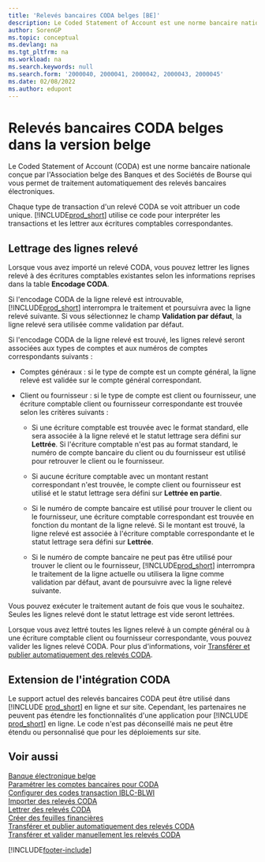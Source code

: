 ```yaml
---
title: 'Relevés bancaires CODA belges [BE]'
description: Le Coded Statement of Account est une norme bancaire nationale conçue par l'Association belge des Banques et des Sociétés de Bourse pour traiter automatiquement des relevés bancaires électroniques.
author: SorenGP
ms.topic: conceptual
ms.devlang: na
ms.tgt_pltfrm: na
ms.workload: na
ms.search.keywords: null
ms.search.form: '2000040, 2000041, 2000042, 2000043, 2000045'
ms.date: 02/08/2022
ms.author: edupont
---
```

# <a name="belgian-coda-bank-statements-in-the-belgian-version" />Relevés bancaires CODA belges dans la version belge

Le Coded Statement of Account (CODA) est une norme bancaire nationale conçue par l'Association belge des Banques et des Sociétés de Bourse qui vous permet de traitement automatiquement des relevés bancaires électroniques.  

Chaque type de transaction d'un relevé CODA se voit attribuer un code unique. [!INCLUDE[prod_short](../../includes/prod_short.md)] utilise ce code pour interpréter les transactions et les lettrer aux écritures comptables correspondantes.  

## <a name="applying-statement-lines" />Lettrage des lignes relevé

Lorsque vous avez importé un relevé CODA, vous pouvez lettrer les lignes relevé à des écritures comptables existantes selon les informations reprises dans la table **Encodage CODA**.  

Si l'encodage CODA de la ligne relevé est introuvable, [!INCLUDE[prod_short](../../includes/prod_short.md)] interrompra le traitement et poursuivra avec la ligne relevé suivante. Si vous sélectionnez le champ **Validation par défaut**, la ligne relevé sera utilisée comme validation par défaut.  

Si l'encodage CODA de la ligne relevé est trouvé, les lignes relevé seront associées aux types de comptes et aux numéros de comptes correspondants suivants :  

- Comptes généraux : si le type de compte est un compte général, la ligne relevé est validée sur le compte général correspondant.  

- Client ou fournisseur : si le type de compte est client ou fournisseur, une écriture comptable client ou fournisseur correspondante est trouvée selon les critères suivants :  

  - Si une écriture comptable est trouvée avec le format standard, elle sera associée à la ligne relevé et le statut lettrage sera défini sur **Lettrée**. Si l'écriture comptable n'est pas au format standard, le numéro de compte bancaire du client ou du fournisseur est utilisé pour retrouver le client ou le fournisseur.  

  - Si aucune écriture comptable avec un montant restant correspondant n'est trouvée, le compte client ou fournisseur est utilisé et le statut lettrage sera défini sur **Lettrée en partie**.  

  - Si le numéro de compte bancaire est utilisé pour trouver le client ou le fournisseur, une écriture comptable correspondant est trouvée en fonction du montant de la ligne relevé. Si le montant est trouvé, la ligne relevé est associée à l'écriture comptable correspondante et le statut lettrage sera défini sur **Lettrée**.  

  - Si le numéro de compte bancaire ne peut pas être utilisé pour trouver le client ou le fournisseur, [!INCLUDE[prod_short](../../includes/prod_short.md)] interrompra le traitement de la ligne actuelle ou utilisera la ligne comme validation par défaut, avant de poursuivre avec la ligne relevé suivante.  

Vous pouvez exécuter le traitement autant de fois que vous le souhaitez. Seules les lignes relevé dont le statut lettrage est vide seront lettrées.  

Lorsque vous avez lettré toutes les lignes relevé à un compte général ou à une écriture comptable client ou fournisseur correspondante, vous pouvez valider les lignes relevé CODA. Pour plus d'informations, voir [Transférer et publier automatiquement des relevés CODA](how-to-manually-transfer-and-post-coda-statements.md).  

## <a name="extending-the-coda-integration" />Extension de l'intégration CODA

Le support actuel des relevés bancaires CODA peut être utilisé dans [!INCLUDE [prod_short](../../includes/prod_short.md)] en ligne et sur site. Cependant, les partenaires ne peuvent pas étendre les fonctionnalités d'une application pour [!INCLUDE [prod_short](../../includes/prod_short.md)] en ligne. Le code n'est pas déconseillé mais ne peut être étendu ou personnalisé que pour les déploiements sur site.  

## <a name="see-also" />Voir aussi

[Banque électronique belge](belgian-electronic-banking.md)   
[Paramétrer les comptes bancaires pour CODA](how-to-set-up-bank-accounts-for-coda.md)   
[Configurer des codes transaction IBLC-BLWI](how-to-set-up-iblc-blwi-transaction-codes.md)   
[Importer des relevés CODA](how-to-import-coda-statements.md)   
[Lettrer des relevés CODA](how-to-apply-coda-statements.md)   
[Créer des feuilles financières](how-to-create-financial-journals.md)   
[Transférer et publier automatiquement des relevés CODA](how-to-automatically-transfer-and-post-coda-statements.md)   
[Transférer et valider manuellement les relevés CODA](how-to-manually-transfer-and-post-coda-statements.md)


[!INCLUDE[footer-include](../../includes/footer-banner.md)]
